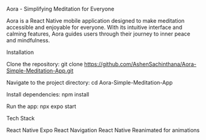 Aora - Simplifying Meditation for Everyone

Aora is a React Native mobile application designed to make meditation accessible and enjoyable for everyone. With its intuitive interface and calming features, Aora guides users through their journey to inner peace and mindfulness.

Installation

Clone the repository:
git clone https://github.com/AshenSachinthana/Aora-Simple-Meditation-App.git

Navigate to the project directory:
cd Aora-Simple-Meditation-App

Install dependencies:
npm install

Run the app:
npx expo start

Tech Stack

React Native
Expo
React Navigation
React Native Reanimated for animations